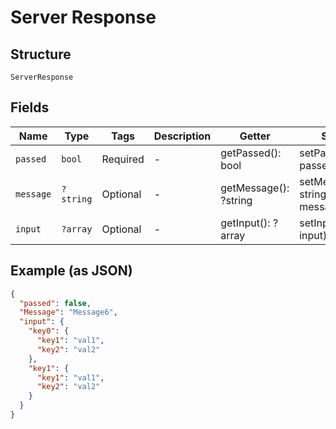 
# Server Response

## Structure

`ServerResponse`

## Fields

| Name | Type | Tags | Description | Getter | Setter |
|  --- | --- | --- | --- | --- | --- |
| `passed` | `bool` | Required | - | getPassed(): bool | setPassed(bool passed): void |
| `message` | `?string` | Optional | - | getMessage(): ?string | setMessage(?string message): void |
| `input` | `?array` | Optional | - | getInput(): ?array | setInput(?array input): void |

## Example (as JSON)

```json
{
  "passed": false,
  "Message": "Message6",
  "input": {
    "key0": {
      "key1": "val1",
      "key2": "val2"
    },
    "key1": {
      "key1": "val1",
      "key2": "val2"
    }
  }
}
```

